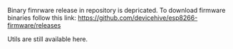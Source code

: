 ﻿Binary fimrware release in repository is depricated. To download firmware binaries follow this link: https://github.com/devicehive/esp8266-firmware/releases  

Utils are still available here.